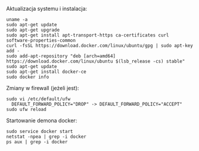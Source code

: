 Aktualizacja systemu i instalacja:
```
uname -a
sudo apt-get update
sudo apt-get upgrade
sudo apt-get install apt-transport-https ca-certificates curl software-properties-common
curl -fsSL https://download.docker.com/linux/ubuntu/gpg | sudo apt-key add -
sudo add-apt-repository "deb [arch=amd64] https://download.docker.com/linux/ubuntu $(lsb_release -cs) stable"
sudo apt-get update
sudo apt-get install docker-ce
sudo docker info
```
Zmiany w firewall (jeżeli jest):
```
sudo vi /etc/default/ufw
  DEFAULT_FORWARD_POLICY="DROP" -> DEFAULT_FORWARD_POLICY="ACCEPT"
sudo ufw reload
```
Startowanie demona docker:
```
sudo service docker start
netstat -npea | grep -i docker
ps aux | grep -i docker
```
